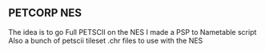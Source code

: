 PETCORP NES
-------------------
The idea is to go Full PETSCII on the NES
I made a PSP to Nametable script
Also a bunch of petscii tileset .chr files to use with the NES